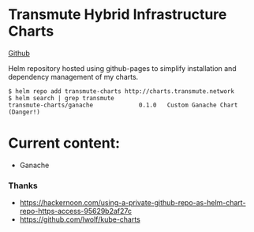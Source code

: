 # Transmute Hybrid Infrastructure Charts

[Github](https://github.com/transmute-industries/transmute-charts)

Helm repository hosted using github-pages to simplify installation and dependency management of my charts.

```
$ helm repo add transmute-charts http://charts.transmute.network
$ helm search | grep transmute
transmute-charts/ganache             0.1.0   Custom Ganache Chart (Danger!)
```

# Current content:

- Ganache

### Thanks
- https://hackernoon.com/using-a-private-github-repo-as-helm-chart-repo-https-access-95629b2af27c
- https://github.com/lwolf/kube-charts

